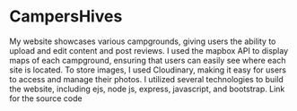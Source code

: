 # CampersHives
My website showcases various campgrounds, giving users the ability to upload and edit content and post reviews.
I used the mapbox API to display maps of each campground, ensuring that users can easily see where each site is located.
To store images, I used Cloudinary, making it easy for users to access and manage their photos.
I utilized several technologies to build the website, including ejs, node js, express, javascript, and bootstrap.
Link for the source code
